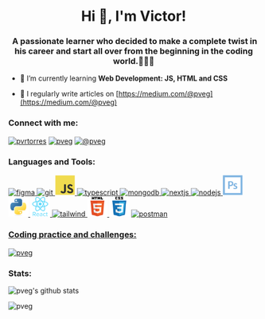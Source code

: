 <h1 align="center">Hi 👋, I'm Victor!</h1>
<h3 align="center"> A passionate learner who decided to make a complete twist in his career and start all over from the beginning in the coding world.🧑🏻‍💻</h3>

- 🌱 I’m currently learning **Web Development: JS, HTML and CSS**

- 📝 I regularly write articles on [https://medium.com/@pveg](https://medium.com/@pveg)


<h3 align="left">Connect with me:</h3>
<p align="left">
<a href="https://twitter.com/pvrtorres" target="blank"><img align="center" src="https://raw.githubusercontent.com/rahuldkjain/github-profile-readme-generator/master/src/images/icons/Social/twitter.svg" alt="pvrtorres" height="30" width="40" /></a>
<a href="https://linkedin.com/in/pveg" target="blank"><img align="center" src="https://raw.githubusercontent.com/rahuldkjain/github-profile-readme-generator/master/src/images/icons/Social/linked-in-alt.svg" alt="pveg" height="30" width="40" /></a>
<a href="https://medium.com/@pveg" target="blank"><img align="center" src="https://raw.githubusercontent.com/rahuldkjain/github-profile-readme-generator/master/src/images/icons/Social/medium.svg" alt="@pveg" height="30" width="40" /></a>
</p>

<h3 align="left">Languages and Tools:</h3>
<p align="left"> <a href="https://www.figma.com/" target="_blank" rel="noreferrer"> <img src="https://www.vectorlogo.zone/logos/figma/figma-icon.svg" alt="figma" width="40" height="40"/> </a> <a href="https://git-scm.com/" target="_blank" rel="noreferrer"> <img src="https://www.vectorlogo.zone/logos/git-scm/git-scm-icon.svg" alt="git" width="40" height="40"/> </a> <a href="https://developer.mozilla.org/en-US/docs/Web/JavaScript" target="_blank" rel="noreferrer"> <img src="https://raw.githubusercontent.com/devicons/devicon/master/icons/javascript/javascript-original.svg" alt="javascript" width="40" height="40"/> </a>
<a href="https://www.typescriptlang.org" target="_blank" rel="noreferrer"> <img src="https://iconape.com/wp-content/png_logo_vector/typescript.png" alt="typescript" width="40" height="40"/> </a>
<a href="https://www.mongodb.com/" target="_blank" rel="noreferrer"> <img src="https://www.svgrepo.com/show/331488/mongodb.svg" alt="mongodb" width="40" height="40"/> </a> <a href="https://nextjs.org/" target="_blank" rel="noreferrer"> <img src="https://www.rlogical.com/wp-content/uploads/2021/08/Rlogical-Blog-Images-thumbnail.png" alt="nextjs" width="40" height="40"/> </a> <a href="https://nodejs.org" target="_blank" rel="noreferrer"> <img src="https://www.clipartmax.com/png/full/89-894960_js-discord-bot-logo-node-js-and-react-js.png" alt="nodejs" width="40" height="40"/> </a> <a href="https://www.photoshop.com/en" target="_blank" rel="noreferrer"> <img src="https://raw.githubusercontent.com/devicons/devicon/master/icons/photoshop/photoshop-line.svg" alt="photoshop" width="40" height="40"/> </a> <a href="https://www.python.org" target="_blank" rel="noreferrer"> <img src="https://raw.githubusercontent.com/devicons/devicon/master/icons/python/python-original.svg" alt="python" width="40" height="40"/> </a> <a href="https://reactjs.org/" target="_blank" rel="noreferrer"> <img src="https://raw.githubusercontent.com/devicons/devicon/master/icons/react/react-original-wordmark.svg" alt="react" width="40" height="40"/> </a> 
<a href="https://tailwindcss.com" target="_blank" rel="noreferrer"> <img src="https://upload.wikimedia.org/wikipedia/commons/thumb/d/d5/Tailwind_CSS_Logo.svg/2048px-Tailwind_CSS_Logo.svg.png" alt="tailwind" width="40" height="40"/> </a> 
<a href="https://www.w3.org/html/" target="_blank" rel="noreferrer"> <img src="https://raw.githubusercontent.com/devicons/devicon/master/icons/html5/html5-original-wordmark.svg" alt="html5" width="40" height="40"/> </a> <img src="https://raw.githubusercontent.com/devicons/devicon/master/icons/css3/css3-original-wordmark.svg" alt="css3" width="40" height="40"/> </a> <a href="https://postman.com" target="_blank" rel="noreferrer"> <img src="https://www.vectorlogo.zone/logos/getpostman/getpostman-icon.svg" alt="postman" width="40" height="40"/>

<h3 align="left">Coding practice and challenges:</h3>
<a href="https://www.codewars.com/users/pveg" target="blank"><img align="center" src="https://www.codewars.com/users/pveg/badges/large" alt="pveg" height="40" width="400" /></a>

<h3 align="left">Stats:</h3>

![pveg's github stats](https://github-readme-stats.vercel.app/api?username=pveg&show_icons=true&theme=nightowl)

<p><img align="left" src="https://github-readme-stats.vercel.app/api/top-langs?username=pveg&show_icons=true&locale=en&layout=compact" alt="pveg" /></p>


